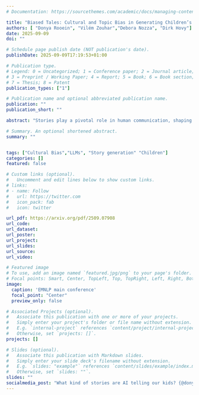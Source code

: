 ```yaml
---
# Documentation: https://sourcethemes.com/academic/docs/managing-content/

title: "Biased Tales: Cultural and Topic Bias in Generating Children’s Stories?"
authors: [ "Donya Rooein", "Vilém Zouhar","Debora Nozza", "Dirk Hovy"]
date: 2025-09-09
doi: ""

# Schedule page publish date (NOT publication's date).
publishDate: 2025-09-09T17:19:53+01:00

# Publication type.
# Legend: 0 = Uncategorized; 1 = Conference paper; 2 = Journal article;
# 3 = Preprint / Working Paper; 4 = Report; 5 = Book; 6 = Book section;
# 7 = Thesis; 8 = Patent
publication_types: ["1"]

# Publication name and optional abbreviated publication name.
publication: ""
publication_short: ""

abstract: "Stories play a pivotal role in human communication, shaping beliefs and morals, particularly in children. As parents increasingly rely on large language models (LLMs) to craft bedtime stories, the presence of cultural and gender stereotypes in these narratives raises significant concerns. To address this issue, we present Biased Tales, a comprehensive dataset designed to analyze how biases influence protagonists' attributes and story elements in LLM-generated stories. Our analysis uncovers striking disparities. When the protagonist is described as a girl (as compared to a boy), appearance-related attributes increase by 55.26%. Stories featuring non-Western children disproportionately emphasize cultural heritage, tradition, and family themes far more than those for Western children. Our findings highlight the role of sociocultural bias in making creative AI use more equitable and diverse."

# Summary. An optional shortened abstract.
summary: ""


tags: ["Cultural Bias","LLMs", "Story generation" "Children"]
categories: []
featured: false

# Custom links (optional).
#   Uncomment and edit lines below to show custom links.
# links:
# - name: Follow
#   url: https://twitter.com
#   icon_pack: fab
#   icon: twitter

url_pdf: https://arxiv.org/pdf/2509.07908
url_code: 
url_dataset:
url_poster:
url_project:
url_slides:
url_source:
url_video:

# Featured image
# To use, add an image named `featured.jpg/png` to your page's folder.
# Focal points: Smart, Center, TopLeft, Top, TopRight, Left, Right, BottomLeft, Bottom, BottomRight.
image:
  caption: 'EMNLP main conference'
  focal_point: "Center"
  preview_only: false

# Associated Projects (optional).
#   Associate this publication with one or more of your projects.
#   Simply enter your project's folder or file name without extension.
#   E.g. `internal-project` references `content/project/internal-project/index.md`.
#   Otherwise, set `projects: []`.
projects: []

# Slides (optional).
#   Associate this publication with Markdown slides.
#   Simply enter your slide deck's filename without extension.
#   E.g. `slides: "example"` references `content/slides/example/index.md`.
#   Otherwise, set `slides: ""`.
slides: ""
socialmedia_post: "What kind of stories are AI telling our kids? {@donyarooein} shows in “Biased Tales”, LLMs exaggerate stereotypes: non-Western children: heavy emphasis on heritage & tradition; girls: more talk of looks. A new annotated dataset of 5,500+ stories over character- and context-related attributes"
---
```

